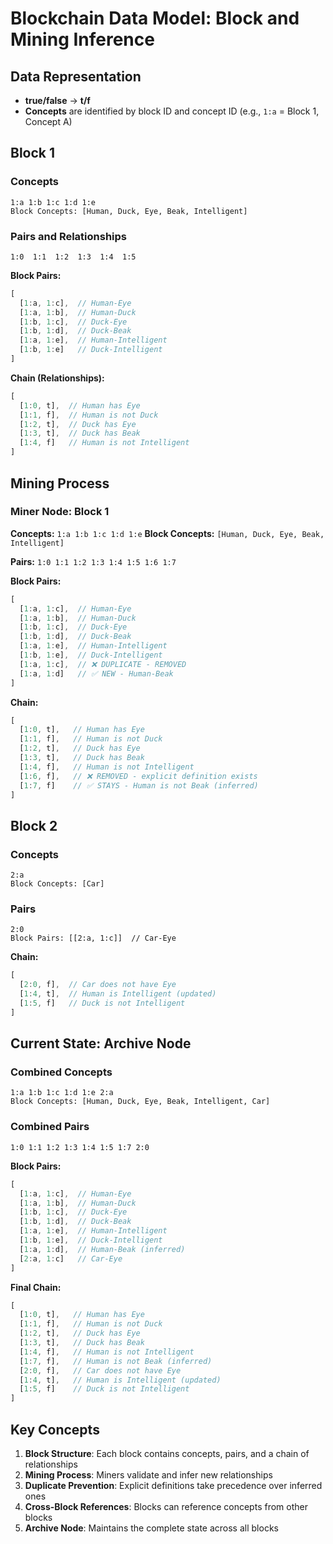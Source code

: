 # Blockchain Data Model: Block and Mining Inference

## Data Representation

- **true/false** → **t/f**
- **Concepts** are identified by block ID and concept ID (e.g., `1:a` = Block 1, Concept A)

## Block 1

### Concepts

```
1:a 1:b 1:c 1:d 1:e
Block Concepts: [Human, Duck, Eye, Beak, Intelligent]
```

### Pairs and Relationships

```
1:0  1:1  1:2  1:3  1:4  1:5
```

**Block Pairs:**

```javascript
[
  [1:a, 1:c],  // Human-Eye
  [1:a, 1:b],  // Human-Duck
  [1:b, 1:c],  // Duck-Eye
  [1:b, 1:d],  // Duck-Beak
  [1:a, 1:e],  // Human-Intelligent
  [1:b, 1:e]   // Duck-Intelligent
]
```

**Chain (Relationships):**

```javascript
[
  [1:0, t],  // Human has Eye
  [1:1, f],  // Human is not Duck
  [1:2, t],  // Duck has Eye
  [1:3, t],  // Duck has Beak
  [1:4, f]   // Human is not Intelligent
]
```

## Mining Process

### Miner Node: Block 1

**Concepts:** `1:a 1:b 1:c 1:d 1:e`
**Block Concepts:** `[Human, Duck, Eye, Beak, Intelligent]`

**Pairs:** `1:0 1:1 1:2 1:3 1:4 1:5 1:6 1:7`

**Block Pairs:**

```javascript
[
  [1:a, 1:c],  // Human-Eye
  [1:a, 1:b],  // Human-Duck
  [1:b, 1:c],  // Duck-Eye
  [1:b, 1:d],  // Duck-Beak
  [1:a, 1:e],  // Human-Intelligent
  [1:b, 1:e],  // Duck-Intelligent
  [1:a, 1:c],  // ❌ DUPLICATE - REMOVED
  [1:a, 1:d]   // ✅ NEW - Human-Beak
]
```

**Chain:**

```javascript
[
  [1:0, t],   // Human has Eye
  [1:1, f],   // Human is not Duck
  [1:2, t],   // Duck has Eye
  [1:3, t],   // Duck has Beak
  [1:4, f],   // Human is not Intelligent
  [1:6, f],   // ❌ REMOVED - explicit definition exists
  [1:7, f]    // ✅ STAYS - Human is not Beak (inferred)
]
```

## Block 2

### Concepts

```
2:a
Block Concepts: [Car]
```

### Pairs

```
2:0
Block Pairs: [[2:a, 1:c]]  // Car-Eye
```

**Chain:**

```javascript
[
  [2:0, f],  // Car does not have Eye
  [1:4, t],  // Human is Intelligent (updated)
  [1:5, f]   // Duck is not Intelligent
]
```

## Current State: Archive Node

### Combined Concepts

```
1:a 1:b 1:c 1:d 1:e 2:a
Block Concepts: [Human, Duck, Eye, Beak, Intelligent, Car]
```

### Combined Pairs

```
1:0 1:1 1:2 1:3 1:4 1:5 1:7 2:0
```

**Block Pairs:**

```javascript
[
  [1:a, 1:c],  // Human-Eye
  [1:a, 1:b],  // Human-Duck
  [1:b, 1:c],  // Duck-Eye
  [1:b, 1:d],  // Duck-Beak
  [1:a, 1:e],  // Human-Intelligent
  [1:b, 1:e],  // Duck-Intelligent
  [1:a, 1:d],  // Human-Beak (inferred)
  [2:a, 1:c]   // Car-Eye
]
```

**Final Chain:**

```javascript
[
  [1:0, t],   // Human has Eye
  [1:1, f],   // Human is not Duck
  [1:2, t],   // Duck has Eye
  [1:3, t],   // Duck has Beak
  [1:4, f],   // Human is not Intelligent
  [1:7, f],   // Human is not Beak (inferred)
  [2:0, f],   // Car does not have Eye
  [1:4, t],   // Human is Intelligent (updated)
  [1:5, f]    // Duck is not Intelligent
]
```

## Key Concepts

1. **Block Structure**: Each block contains concepts, pairs, and a chain of relationships
2. **Mining Process**: Miners validate and infer new relationships
3. **Duplicate Prevention**: Explicit definitions take precedence over inferred ones
4. **Cross-Block References**: Blocks can reference concepts from other blocks
5. **Archive Node**: Maintains the complete state across all blocks

